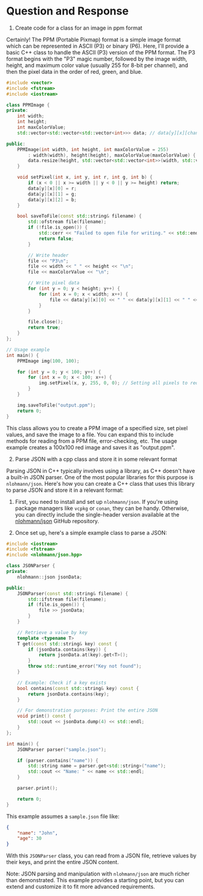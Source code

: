# Question and Response
1. Create code for a class for an image in ppm format

Certainly! The PPM (Portable Pixmap) format is a simple image format which can be represented in ASCII (P3) or binary (P6). Here, I'll provide a basic C++ class to handle the ASCII (P3) version of the PPM format. The P3 format begins with the "P3" magic number, followed by the image width, height, and maximum color value (usually 255 for 8-bit per channel), and then the pixel data in the order of red, green, and blue.

```cpp
#include <vector>
#include <fstream>
#include <iostream>

class PPMImage {
private:
    int width;
    int height;
    int maxColorValue;
    std::vector<std::vector<std::vector<int>>> data; // data[y][x][channel]

public:
    PPMImage(int width, int height, int maxColorValue = 255)
        : width(width), height(height), maxColorValue(maxColorValue) {
        data.resize(height, std::vector<std::vector<int>>(width, std::vector<int>(3)));
    }

    void setPixel(int x, int y, int r, int g, int b) {
        if (x < 0 || x >= width || y < 0 || y >= height) return;
        data[y][x][0] = r;
        data[y][x][1] = g;
        data[y][x][2] = b;
    }

    bool saveToFile(const std::string& filename) {
        std::ofstream file(filename);
        if (!file.is_open()) {
            std::cerr << "Failed to open file for writing." << std::endl;
            return false;
        }

        // Write header
        file << "P3\n";
        file << width << " " << height << "\n";
        file << maxColorValue << "\n";

        // Write pixel data
        for (int y = 0; y < height; y++) {
            for (int x = 0; x < width; x++) {
                file << data[y][x][0] << " " << data[y][x][1] << " " << data[y][x][2] << "\n";
            }
        }

        file.close();
        return true;
    }
};

// Usage example
int main() {
    PPMImage img(100, 100);

    for (int y = 0; y < 100; y++) {
        for (int x = 0; x < 100; x++) {
            img.setPixel(x, y, 255, 0, 0); // Setting all pixels to red for demonstration
        }
    }

    img.saveToFile("output.ppm");
    return 0;
}
```

This class allows you to create a PPM image of a specified size, set pixel values, and save the image to a file. You can expand this to include methods for reading from a PPM file, error-checking, etc. The usage example creates a 100x100 red image and saves it as "output.ppm".

2. Parse JSON with a cpp class and store it in some relevant format

Parsing JSON in C++ typically involves using a library, as C++ doesn't have a built-in JSON parser. One of the most popular libraries for this purpose is `nlohmann/json`. Here's how you can create a C++ class that uses this library to parse JSON and store it in a relevant format:

1. First, you need to install and set up `nlohmann/json`. If you're using package managers like `vcpkg` or `conan`, they can be handy. Otherwise, you can directly include the single-header version available at the [nlohmann/json](https://github.com/nlohmann/json) GitHub repository.

2. Once set up, here's a simple example class to parse a JSON:

```cpp
#include <iostream>
#include <fstream>
#include <nlohmann/json.hpp>

class JSONParser {
private:
    nlohmann::json jsonData;

public:
    JSONParser(const std::string& filename) {
        std::ifstream file(filename);
        if (file.is_open()) {
            file >> jsonData;
        }
    }

    // Retrieve a value by key
    template <typename T>
    T get(const std::string& key) const {
        if (jsonData.contains(key)) {
            return jsonData.at(key).get<T>();
        }
        throw std::runtime_error("Key not found");
    }

    // Example: Check if a key exists
    bool contains(const std::string& key) const {
        return jsonData.contains(key);
    }

    // For demonstration purposes: Print the entire JSON
    void print() const {
        std::cout << jsonData.dump(4) << std::endl;
    }
};

int main() {
    JSONParser parser("sample.json");

    if (parser.contains("name")) {
        std::string name = parser.get<std::string>("name");
        std::cout << "Name: " << name << std::endl;
    }

    parser.print();

    return 0;
}
```

This example assumes a `sample.json` file like:
```json
{
    "name": "John",
    "age": 30
}
```

With this `JSONParser` class, you can read from a JSON file, retrieve values by their keys, and print the entire JSON content.

Note: JSON parsing and manipulation with `nlohmann/json` are much richer than demonstrated. This example provides a starting point, but you can extend and customize it to fit more advanced requirements.